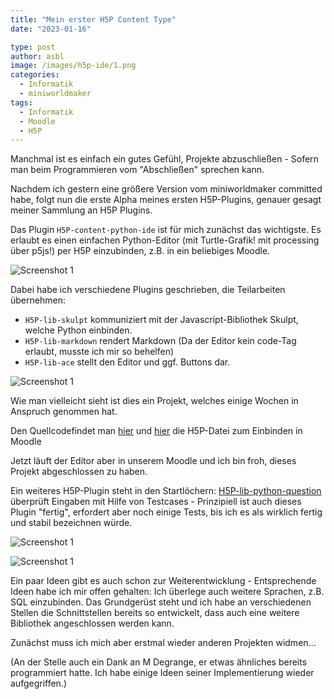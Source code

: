 ```yaml
---
title: "Mein erster H5P Content Type"
date: "2023-01-16"

type: post
author: asbl
image: /images/h5p-ide/1.png
categories:
  - Informatik
  - miniworldmaker
tags:
  - Informatik
  - Moodle
  - H5P
---
```


Manchmal ist es einfach ein gutes Gefühl, Projekte abzuschließen - Sofern man beim Programmieren vom "Abschließen" sprechen kann.

Nachdem ich gestern eine größere Version vom miniworldmaker committed habe, folgt nun die erste Alpha meines ersten H5P-Plugins, genauer gesagt meiner Sammlung an H5P Plugins.

Das Plugin `H5P-content-python-ide` ist für mich zunächst das wichtigste. Es erlaubt es einen einfachen Python-Editor (mit Turtle-Grafik! mit processing über p5js!) per H5P einzubinden, z.B. in ein beliebiges Moodle.

![Screenshot 1](images/h5p-ide/1.png)

Dabei habe ich verschiedene Plugins geschrieben, die Teilarbeiten übernehmen: 

  * `H5P-lib-skulpt` kommuniziert mit der Javascript-Bibliothek Skulpt, welche Python einbinden.
  * `H5P-lib-markdown` rendert Markdown (Da der Editor kein code-Tag erlaubt, musste ich mir so behelfen)
  * `H5P-lib-ace` stellt den Editor und ggf. Buttons dar.

![Screenshot 1](images/h5p-ide/2.png)

Wie man vielleicht sieht ist dies ein Projekt, welches einige Wochen in Anspruch genommen hat.

Den Quellcodefindet man [hier](https://codeberg.org/a_siebel/h5p-content-python-ide) und [hier](https://codeberg.org/a_siebel/h5p-content-python-ide/releases) die H5P-Datei zum Einbinden in Moodle

Jetzt läuft der Editor aber in unserem Moodle und ich bin froh, dieses Projekt abgeschlossen zu haben.

Ein weiteres H5P-Plugin steht in den Startlöchern: [H5P-lib-python-question](https://codeberg.org/a_siebel/h5p-content-python-question) überprüft Eingaben mit Hilfe von Testcases - Prinzipiell ist auch dieses Plugin "fertig", erfordert aber noch einige Tests, bis ich es als wirklich fertig und stabil bezeichnen würde.

![Screenshot 1](images/h5p-question/1.png)

![Screenshot 1](images/h5p-question/2.png)

Ein paar Ideen gibt es auch schon zur Weiterentwicklung - Entsprechende Ideen habe ich mir offen gehalten: Ich überlege auch weitere Sprachen, z.B. SQL einzubinden. Das Grundgerüst steht und ich habe an verschiedenen Stellen die Schnittstellen bereits so entwickelt, dass auch eine weitere Bibliothek angeschlossen werden kann.


Zunächst muss ich mich aber erstmal wieder anderen Projekten widmen...

(An der Stelle auch ein Dank an M Degrange, er etwas ähnliches bereits programmiert hatte. Ich habe einige Ideen seiner Implementierung wieder aufgegriffen.)